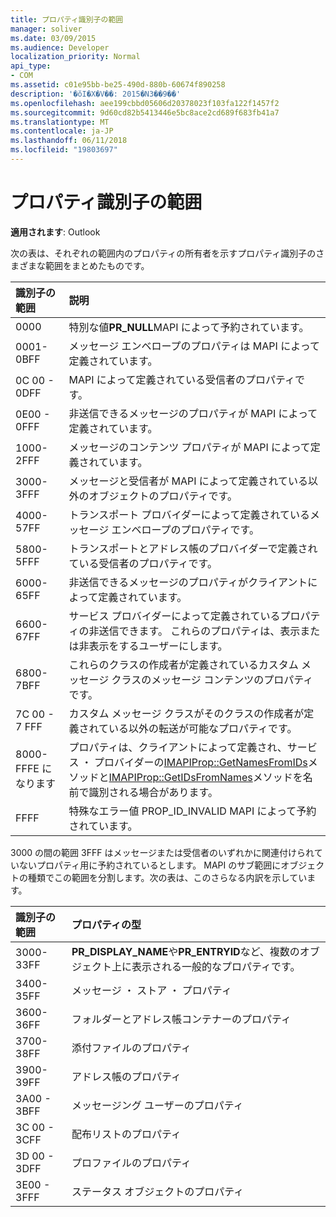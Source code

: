 ```yaml
---
title: プロパティ識別子の範囲
manager: soliver
ms.date: 03/09/2015
ms.audience: Developer
localization_priority: Normal
api_type:
- COM
ms.assetid: c01e95bb-be25-490d-880b-60674f890258
description: '�ŏI�X�V��: 2015�N3��9��'
ms.openlocfilehash: aee199cbbd05606d20378023f103fa122f1457f2
ms.sourcegitcommit: 9d60cd82b5413446e5bc8ace2cd689f683fb41a7
ms.translationtype: MT
ms.contentlocale: ja-JP
ms.lasthandoff: 06/11/2018
ms.locfileid: "19803697"
---
```

# <a name="property-identifier-ranges"></a>プロパティ識別子の範囲

  
  
**適用されます**: Outlook 
  
次の表は、それぞれの範囲内のプロパティの所有者を示すプロパティ識別子のさまざまな範囲をまとめたものです。
  
|**識別子の範囲**|**説明**|
|:-----|:-----|
|0000  <br/> |特別な値**PR_NULL**MAPI によって予約されています。  <br/> |
|0001-0BFF  <br/> |メッセージ エンベロープのプロパティは MAPI によって定義されています。  <br/> |
|0C 00 - 0DFF  <br/> |MAPI によって定義されている受信者のプロパティです。  <br/> |
|0E00 - 0FFF  <br/> |非送信できるメッセージのプロパティが MAPI によって定義されています。  <br/> |
|1000-2FFF  <br/> |メッセージのコンテンツ プロパティが MAPI によって定義されています。  <br/> |
|3000-3FFF  <br/> |メッセージと受信者が MAPI によって定義されている以外のオブジェクトのプロパティです。  <br/> |
|4000-57FF  <br/> |トランスポート プロバイダーによって定義されているメッセージ エンベロープのプロパティです。  <br/> |
|5800-5FFF  <br/> |トランスポートとアドレス帳のプロバイダーで定義されている受信者のプロパティです。  <br/> |
|6000-65FF  <br/> |非送信できるメッセージのプロパティがクライアントによって定義されています。  <br/> |
|6600-67FF  <br/> |サービス プロバイダーによって定義されているプロパティの非送信できます。 これらのプロパティは、表示または非表示をするユーザーにします。  <br/> |
|6800-7BFF  <br/> |これらのクラスの作成者が定義されているカスタム メッセージ クラスのメッセージ コンテンツのプロパティです。  <br/> |
|7C 00 - 7 FFF  <br/> |カスタム メッセージ クラスがそのクラスの作成者が定義されている以外の転送が可能なプロパティです。  <br/> |
|8000-FFFE になります  <br/> |プロパティは、クライアントによって定義され、サービス ・ プロバイダーの[IMAPIProp::GetNamesFromIDs](imapiprop-getnamesfromids.md)メソッドと[IMAPIProp::GetIDsFromNames](imapiprop-getidsfromnames.md)メソッドを名前で識別される場合があります。  <br/> |
|FFFF  <br/> |特殊なエラー値 PROP_ID_INVALID MAPI によって予約されています。  <br/> |
   
3000 の間の範囲 3FFF はメッセージまたは受信者のいずれかに関連付けられていないプロパティ用に予約されているとします。 MAPI のサブ範囲にオブジェクトの種類でこの範囲を分割します。次の表は、このさらなる内訳を示しています。 
  
|**識別子の範囲**|**プロパティの型**|
|:-----|:-----|
|3000-33FF  <br/> |**PR_DISPLAY_NAME**や**PR_ENTRYID**など、複数のオブジェクト上に表示される一般的なプロパティです。  <br/> |
|3400-35FF  <br/> |メッセージ ・ ストア ・ プロパティ  <br/> |
|3600-36FF  <br/> |フォルダーとアドレス帳コンテナーのプロパティ  <br/> |
|3700-38FF  <br/> |添付ファイルのプロパティ  <br/> |
|3900-39FF  <br/> |アドレス帳のプロパティ  <br/> |
|3A00 - 3BFF  <br/> |メッセージング ユーザーのプロパティ  <br/> |
|3C 00 - 3CFF  <br/> |配布リストのプロパティ  <br/> |
|3D 00 - 3DFF  <br/> |プロファイルのプロパティ  <br/> |
|3E00 - 3FFF  <br/> |ステータス オブジェクトのプロパティ  <br/> |
   

